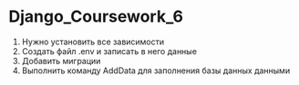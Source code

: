 # Django_Coursework_6

1) Нужно установить все зависимости
2) Создать файл .env и записать в него данные
3) Добавить миграции
4) Выполнить команду AddData для заполнения базы данных данными
